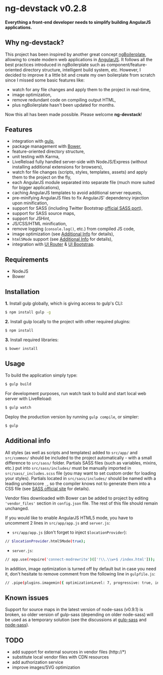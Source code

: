 # ng-devstack v0.2.8

#### Everything a front-end developer needs to simplify building AngularJS applications.

## Why ng-devstack?

This project has been inspired by another great concept [ngBoilerplate](http://joshdmiller.github.io/ng-boilerplate/), allowing to create modern web applications in [AngularJS](http://angularjs.org/). It follows all the best practices introduced in ngBoilerplate such as component/feature-oriented directory structure, intelligent build system, etc. However, I decided to improve it a little bit and create my own boilerplate from scratch since I missed some basic features like:

- watch for any file changes and apply them to the project in real-time,
- image optimization,
- remove redundant code on compiling output HTML,
- plus ngBoilerplate hasn't been updated for months.

Now this all has been made possible. Please welcome **ng-devstack**!

## Features

- integration with [gulp](http://gulpjs.com/),
- package management with [Bower](http://bower.io/),
- feature-oriented directory structure,
- unit testing with Karma,
- LiveReload fully handled server-side with NodeJS/Express (without installing additional extensions for browsers),
- watch for file changes (scripts, styles, templates, assets) and apply them to the project on the fly,
- each AngularJS module separated into separate file (much more suited for bigger applications),
- caching AngularJS templates to avoid additional server requests,
- pre-minifying AngularJS files to fix AngularJS' dependency injection upon minification,
- support for SASS (including Twitter Bootstrap [official SASS port](http://getbootstrap.com/css/#sass)),
- support for SASS source maps,
- support for JSHint,
- JS/CSS/HTML minification,
- remove logging (`console.log()`, etc.) from compiled JS code,
- image optimization (see [Additional Info](#additional-info) for details),
- `html5Mode` support (see [Additional Info](#additional-info) for details),
- integration with [UI Router](http://angular-ui.github.io/ui-router/) & [UI Bootstrap](http://angular-ui.github.io/bootstrap/).

## Requirements

- NodeJS
- Bower

## Installation

**1.** Install gulp globally, which is giving access to gulp's CLI:

```sh
$ npm install gulp -g
```

**2.** Install gulp locally to the project with other required plugins:

```sh
$ npm install
```

**3.** Install required libraries:

```sh
$ bower install
```

## Usage

To build the application simply type:

```sh
$ gulp build
```

For development purposes, run watch task to build and start local web server with LiveReload:

```sh
$ gulp watch
```

Deploy the production version by running `gulp compile`, or simpler:

```sh
$ gulp
```

## Additional info

All styles (as well as scripts and templates) added to `src/app/` and `src/common/` should be included to the project automatically - with a small difference to `src/sass/` folder. Partials SASS files (such as variables, mixins, etc.) put into `src/sass/includes/` must be manually imported in `src/sass/_includes.scss` file (you may want to set custom order for loading your styles). Partials located in `src/sass/includes/` should be named with a leading underscore `_`, so the compiler knows not to generate them into a CSS file (see [SASS official site](http://sass-lang.com/guide#topic-4) for details).

Vendor files downloaded with Bower can be added to project by editing `'vendor_files'` section in `config.json` file. The rest of this file should remain unchanged.

If you would like to enable AngularJS HTML5 mode, you have to uncomment 2 lines in `src/app/app.js` and `server.js`:

- `src/app/app.js` (don't forget to inject `$locationProvider`):

>
```sh
// $locationProvider.html5Mode(true);
```

- `server.js`:

>
```sh
// app.use(require('connect-modrewrite')(['!\\.\\w+$ /index.html']));
```

In addition, image optimization is turned off by default but in case you need it, don't hesitate to remove comment from the following line in `gulpfile.js`:

>
```sh
// .pipe(plugins.imagemin({ optimizationLevel: 7, progressive: true, interlaced: true }))
```

## Known issues

Support for source maps in the latest version of node-sass (v0.9.1) is broken, so older version of gulp-sass (depending on older node-sass) will be used as a temporary solution (see the discussions at [gulp-sass](https://github.com/dlmanning/gulp-sass/issues/57) and [node-sass](https://github.com/sass/node-sass/issues/337)).

## TODO

- add support for external sources in vendor files (http://*)
- substitute local vendor files with CDN resources
- add authorization service
- improve images/SVG optimization
